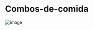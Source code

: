 # Combos-de-comida
![image](https://github.com/CodyMaster8/Combos-de-comida/assets/148461269/095ee000-b1cf-4c90-ab49-9098449db168)
